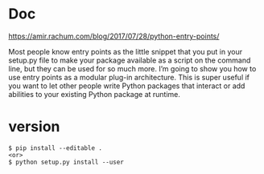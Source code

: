 # Doc
https://amir.rachum.com/blog/2017/07/28/python-entry-points/

Most people know entry points as the little snippet that you put in your setup.py file to
make your package available as a script on the command line, but they can be used for so much
more. I’m going to show you how to use entry points as a modular plug-in architecture. This
is super useful if you want to let other people write Python packages that interact or add
abilities to your existing Python package at runtime.

# version

    $ pip install --editable .
    <or>
    $ python setup.py install --user
